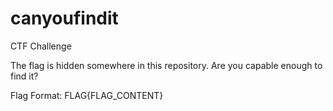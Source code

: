 # canyoufindit

CTF Challenge

The flag is hidden somewhere in this repository. Are you capable enough to find it?

Flag Format: FLAG{FLAG_CONTENT}
